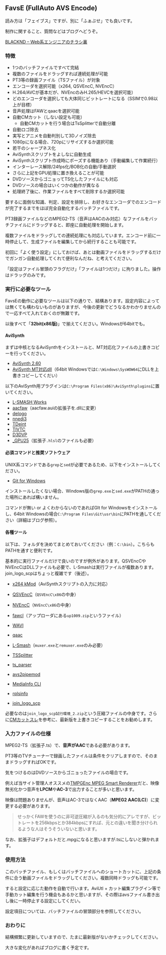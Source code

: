 ## FavsE (FullAuto AVS Encode)

読み方は「フェイブス」ですが、別に「ふぁぶせ」でも良いです。

制作に関すること、質問などはブログへどうぞ。

[BLACKND – Web系エンジニアのチラシ裏](https://blacknd.com/)

### 特徴

- 1つのバッチファイルですべて完結
- 複数のファイルをドラッグすれば連続処理が可能
- PT3等の録画ファイル（TSファイル）が対象
- エンコーダを選択可能（x264, QSVEncC, NVEncC）
- H.264/AVCが基本だが、NVEncのみH.265/HEVCを選択可能）
- どのエンコーダを選択しても大体同じビットレートになる（SSIMで0.98以上が目標）
- 音声処理はFAWとqaacを選択可能
- 自動CMカット（しない設定も可能）
  - 自動CMカットを行う場合はTsSplitterで自動分離
- 自動ロゴ除去
- 実写とアニメを自動判別して3Dノイズ除去
- 1080pになる場合、720pにリサイズするか選択可能
- 若干のシャープネス化
- AviSynthスクリプトをよしなに自動生成
- AviSynthスクリプト作成時にポーズする機能あり（手動編集して作業続行）
- インターレース解除/24fps化/BOB化の自動/手動選択
- さらに上記をGPU処理に置き換えることが可能
- DVDソースからゴニョってTS化したファイルにも対応
- DVDソースの場合はいくつかの動作が異なる
- 処理終了後に、作業ファイルをすべて削除するか選択可能

要するに面倒な知識、判定、設定を排除し、お好きなエンコーダでのエンコードが完了するまでをほぼ完全自動化するバッチファイルです。

PT3録画ファイルなどのMPEG2-TS（音声はAACのみ対応）なファイルをバッチファイルにドラッグすると、即座に自動処理を開始します。

複数ファイルをドラッグしての連続処理にも対応しています。エンコード前に一時停止して、生成ファイルを編集してから続行することも可能です。

初回に「よく使う設定」にしておけば、あとは動画ファイルをドラッグするだけでガンガン自動処理してくれて便利なんだね、と考えてください。

「設定はファイル冒頭のフラグだけ」「ファイルは1つだけ」に拘りました。操作はドラッグのみです。

### 実行に必要なツール

FavsEの動作に必要なツールは以下の通りで、結構あります。設定内容によっては無くても構わないものがありますが、今後の更新でどうなるかわかりませんので一応すべて入れておくのが無難です。

以後すべて「**32bit(x86版)**」で揃えてください。Windowsが64bitでも。

#### AviSynth

まずは中核となるAviSynthをインストールと、MT対応化ファイルの上書きコピーを行ってください。

- [AviSynth 2.60](https://sourceforge.net/projects/avisynth2/files/AviSynth%202.6/AviSynth%202.6.0/)
- [AviSynth MT対応dll](https://forum.doom9.org/showthread.php?t=148782)（64bit Windowsでは`C:\Windows\SysWOW64`にDLLを上書きコピーしてくだい）

以下のAviSynth用プラグインは`C:\Program Files(x86)\AviSynth\plugins`に置いてください。

- [L-SMASH Works](http://pop.4-bit.jp/?page_id=7929)
- [aacfaw](http://www.rutice.net/)（aacfaw.auiの拡張子を.dllに変更）
- [delogo](https://github.com/makiuchi-d/delogo-avisynth/releases)
- [nnedi3](https://forum.doom9.org/showthread.php?t=170083)
- [TDeint](http://avisynth.nl/index.php/TDeint)
- [TIVTC](http://avisynth.nl/index.php/TIVTC)
- [D3DVP](https://github.com/nekopanda/D3DVP/releases)
- [_GPU25](http://www.avisynth.info/?GPU%E3%83%97%E3%83%A9%E3%82%B0%E3%82%A4%E3%83%B3)（拡張子`.hlsl`のファイルも必要）

#### 必須コマンドと推奨ソフトウェア

UNIX系コマンドである`grep`と`sed`が必要であるため、以下をインストールしてください。

- [Git for Windows](https://gitforwindows.org/)

インストールしたくない場合、Windows版の`grep.exe`と`sed.exe`がPATHの通った場所にあれば構いません。

コマンドが無い or よくわからないのであればGIt for Windowsをインストールし、64bit Windowsの場合`C:\Program Files\Git\usr\bin`にPATHを通してください（詳細はブログ参照）。

#### 各種ツール

以下は、フォルダを決めてまとめておいてください（例：`C:\bin`）。こちらもPATHを通すと便利です。

基本的に実行ファイルだけで良いのですが例外があります。QSVEncCやNVEncCはDLLファイルも必要で、L-Smashは実行ファイルが複数あります。join_logo_scpはちょっと複雑です（後述）。

- [x264 kMod](http://komisar.gin.by/)（AviSynthスクリプトの入力に対応）
- [QSVEncC](https://onedrive.live.com/?cid=6bdd4375ac8933c6&id=6BDD4375AC8933C6%21482&lor=shortUrl)（`QSVEncC\x86`の中身）
- [NVEncC](https://onedrive.live.com/?id=6BDD4375AC8933C6%212293&cid=6BDD4375AC8933C6)（`NVEncC\x86`の中身）

- [fawcl](http://www2.wazoku.net/2sen/friioup/)（アップローダにある`up1009.zip`というファイル）
- [WAVI](https://forum.doom9.org/showthread.php?t=161639)
- [qaac](https://sites.google.com/site/qaacpage/cabinet)
- [L-Smash](http://pop.4-bit.jp/?page_id=7920)（`muxer.exe`と`remuxer.exe`のみ必要）

- [TSSplitter](https://www.videohelp.com/software/TSSplitter)
- [ts_parser](https://onedrive.live.com/?cid=8658EC275D9699D5&id=8658EC275D9699D5!1696)
- [avs2pipemod](https://github.com/chikuzen/avs2pipemod/releases)

- [MediaInfo CLI](https://mediaarea.net/en/MediaInfo/Download/Windows)
- [rplsinfo](https://web.archive.org/web/20180309090449/http://saysaysay.net/rplstool)
- [join_logo_scp](http://www1.axfc.net/u/3506121.zip)

必要なのは`join_logo_scp試行環境_2.zip`という圧縮ファイルの中身です。さらに[CMカットスレ](https://mevius.5ch.net/test/read.cgi/avi/1531949212/)を参考に、最新版を上書きコピーすることをお勧めします。

### 入力ファイルの仕様

MPEG2-TS（拡張子.ts）で、**音声がAAC**である必要があります。

PT3等のTVチューナーで録画したファイルは条件をクリアしますので、そのままドラッグすればOKです。

気をつけるのはDVDソースからゴニョったファイルの場合です。

例えば当サイト管理人オススメの[TMPGEnc MPEG Smart Renderer](http://tmpgenc.pegasys-inc.com/ja/product/tmsr5.html)だと、映像無劣化かつ音声を**LPCM**や**AC-3**で出力することが多いと思います。

映像は問題ありませんが、音声はAC-3ではなくAAC（**MPEG2 AAC(LC)**）に変更する必要があります。

> せっかくFAWを使うのに非可逆圧縮が入るのも気分的にアレですが、ビットレートを256kbpsとか384kbpsにすれば、元との違いを聞き分けられるような人はそうそういないと思います。

なお、拡張子はデフォルトだと.mpgになると思いますが.tsにしないと弾かれます。

### 使用方法

このバッチファイル、もしくはバッチファイルへのショートカットに、上記の条件に合う動画ファイルをドラッグしてください。複数同時ドラッグも可能です。

すると設定に応じた動作を自動で行います。AviUtl + カット編集プラグイン等で手動カット編集を行う機会もあるかと思いますが、その際はavsファイル書き出し後に一時停止する設定にしてくだい。

設定項目については、バッチファイルの冒頭部分を参照してください。

### おわりに

結構頻繁に更新していますので、たまに最新版がないかチェックしてください。

大きな変化があればブログに書く予定です。

